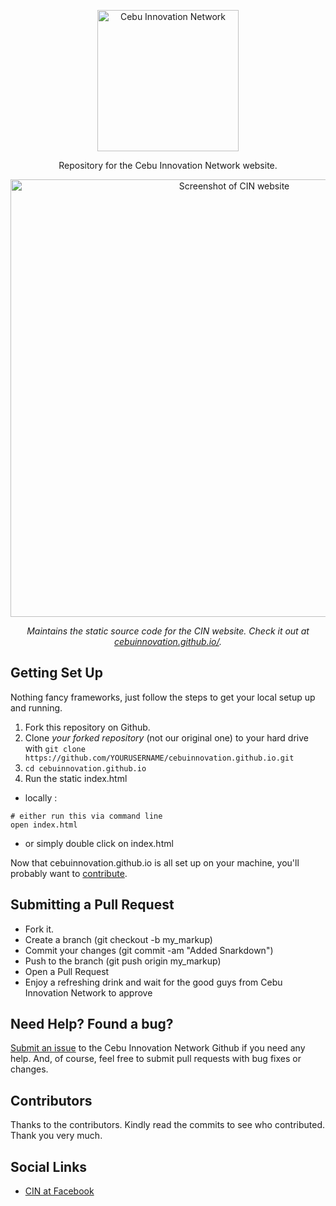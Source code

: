 <p align="center">
  <img src="https://raw.githubusercontent.com/cebuinnovation/cebuinnovation.github.io/master/images/cin.png" alt="Cebu Innovation Network" width="226">
  <br>
</p>

<p align="center">Repository for the Cebu Innovation Network website.</p>

<p align="center"><img src="https://raw.githubusercontent.com/xtrycatchx/cebuinnovation.github.io/repo-improvements/images/screenshot.png" width=700 alt="Screenshot of CIN website"></p>

<p align="center"><em>Maintains the static source code for the CIN website. Check it out at <a href="https://cebuinnovation.github.io/">cebuinnovation.github.io/</a>.</em></p>


Getting Set Up
--------------------

Nothing fancy frameworks, just follow the steps to get your local setup up and running.

1. Fork this repository on Github.
2. Clone *your forked repository* (not our original one) to your hard drive with `git clone https://github.com/YOURUSERNAME/cebuinnovation.github.io.git`
3. `cd cebuinnovation.github.io`
4. Run the static index.html 
* locally :

```shell
# either run this via command line
open index.html
```
* or simply double click on index.html

Now that cebuinnovation.github.io is all set up on your machine, you'll probably want to [contribute](https://github.com/lord/slate/wiki/Markdown-Syntax).

Submitting a Pull Request
--------------------

* Fork it.
* Create a branch (git checkout -b my_markup)
* Commit your changes (git commit -am "Added Snarkdown")
* Push to the branch (git push origin my_markup)
* Open a Pull Request
* Enjoy a refreshing drink and wait for the good guys from Cebu Innovation Network to approve

Need Help? Found a bug?
--------------------

[Submit an issue](https://github.com/cebuinnovation/cebuinnovation.github.io/issues) to the Cebu Innovation Network Github if you need any help. And, of course, feel free to submit pull requests with bug fixes or changes.

Contributors
--------------------

Thanks to the contributors. Kindly read the commits to see who contributed. Thank you very much.

Social Links
--------------------
- [CIN at Facebook](https://www.facebook.com/groups/1853560771636596/)
